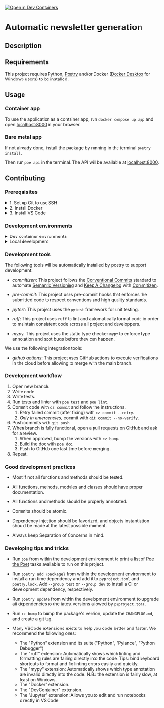 [![Open in Dev Containers](https://img.shields.io/static/v1?label=Dev%20Containers&message=Open&color=blue&logo=visualstudiocode)](https://vscode.dev/redirect?url=vscode://ms-vscode-remote.remote-containers/cloneInVolume?url=https://github.com/Baseline-quebec/cpeq-infolettre-automatique)

# Automatic newsletter generation

## Description

## Requirements

This project requires Python, [Poetry](https://python-poetry.org/docs/#installing-with-the-official-installer) and/or Docker ([Docker Desktop](https://www.docker.com/products/docker-desktop/) for Windows users) to be installed.

## Usage

### Container app

To use the application as a container app, run `docker compose up app` and open [localhost:8000](http://localhost:8000) in your browser.

### Bare metal app

If not already done, install the package by running in the terminal `poetry install`.

Then run `poe api` in the terminal. The API will be available at [localhost:8000](http://localhost:8000).


## Contributing

### Prerequisites

<details>
<summary>1. Set up Git to use SSH</summary>

1. [Generate an SSH key](https://docs.github.com/en/authentication/connecting-to-github-with-ssh/generating-a-new-ssh-key-and-adding-it-to-the-ssh-agent#generating-a-new-ssh-key) and [add the SSH key to your GitHub account](https://docs.github.com/en/authentication/connecting-to-github-with-ssh/adding-a-new-ssh-key-to-your-github-account).
1. Configure SSH to automatically load your SSH keys. Add the following at the end of your `.ssh/config` file:
```
Host *
    AddKeysToAgent yes
    IgnoreUnknown UseKeychain
    UseKeychain yes
```
</details>

<details>
<summary>2. Install Docker</summary>

[Install Docker Desktop](https://www.docker.com/get-started).
    - Enable _Use Docker Compose V2_ in Docker Desktop's preferences window.
    - _Linux only_:
        - Export your user's user id and group id so that [files created in the Dev Container are owned by your user](https://github.com/moby/moby/issues/3206):
            ```sh
            cat << EOF >> ~/.bashrc
            export UID=$(id --user)
            export GID=$(id --group)
            EOF
            ```

</details>

<details>
<summary>3. Install VS Code</summary>

[Install VS Code](https://code.visualstudio.com/) and [VS Code's Dev Containers extension](https://marketplace.visualstudio.com/items?itemName=ms-vscode-remote.remote-containers).
</details>


### Development environments

<details>
<summary>Dev container environments</summary>

You can develop "remotely" inside a container using one of the following development environments:

1. ⭐️ _GitHub Codespaces_: click on _Code_ and select _Create codespace_ to start a Dev Container with [GitHub Codespaces](https://github.com/features/codespaces).
1. ⭐️ _Dev Container (with container volume)_: click on [Open in Dev Containers](https://vscode.dev/redirect?url=vscode://ms-vscode-remote.remote-containers/cloneInVolume?url=https://github.com/Baseline-quebec/cpeq-infolettre-automatique) to clone this repository in a container volume and create a Dev Container with VS Code.
1. _Dev Container_: clone this repository, open it with VS Code, and run <kbd>Ctrl/⌘</kbd> + <kbd>⇧</kbd> + <kbd>P</kbd> → _Dev Containers: Reopen in Container_.
1. _PyCharm_: clone this repository, open it with PyCharm, and [configure Docker Compose as a remote interpreter](https://www.jetbrains.com/help/pycharm/using-docker-compose-as-a-remote-interpreter.html#docker-compose-remote) with the `dev` service.
1. _Terminal_: clone this repository, open it with your terminal, and run `docker compose up --detach dev` to start a Dev Container in the background, and then run `docker compose exec dev zsh` to open a shell prompt in the Dev Container.

</details>

<details>
<summary>Local development</summary>

To develop locally, you'll have to install manually some tools.
First, initialize a virtual environment for the project with
```poetry shell```
and then install the dependencies and the project with
```poetry install```

</details>


### Development tools

The following tools will be automatically installed by poetry to support development:

- _commitizen_: This project follows the [Conventional Commits](https://www.conventionalcommits.org/) standard to automate [Semantic Versioning](https://semver.org/) and [Keep A Changelog](https://keepachangelog.com/) with [Commitizen](https://github.com/commitizen-tools/commitizen).

- _pre-commit_: This project uses pre-commit hooks that enforces the submitted code to respect conventions and high quality standards.

- _pytest_: This project uses the `pytest` framework for unit testing.

- _ruff_: This project uses `ruff` to lint and automatically format code in order to maintain consistent code across all project and developpers.

- _mypy_: This project uses the static type checker `mypy` to enforce type annotation and spot bugs before they can happen.

We use the following integration tools:

- _github actions_: This project uses GitHub actions to execute verifications in the cloud before allowing to merge with the main branch.


### Development workflow

1. Open new branch.
1. Write code.
1. Write tests.
1. Run tests and linter with `poe test` and `poe lint`.
1. Commit code with `cz commit` and follow the instructions.
    1. Retry failed commit (after fixing) with `cz commit --retry`.
    1. *Only in emergencies*, commit with `git commit --no-verify`.
1. Push commits with `git push`.
1. When branch is fully functional, open a pull requests on GitHub and ask for a review.
    1. When approved, bump the versions with `cz bump`.
    1. Build the doc with `poe doc`.
    1. Push to GitHub one last time before merging.
1. Repeat.


### Good development practices

- Most if not all functions and methods should be tested.

- All functions, methods, modules and classes should have proper documentation.

- All functions and methods should be properly annotated.

- Commits should be atomic.

- Dependency injection should be favorized, and objects instantiation should be made at the latest possible moment.

- Always keep Separation of Concerns in mind.


### Developing tips and tricks

- Run `poe` from within the development environment to print a list of [Poe the Poet](https://github.com/nat-n/poethepoet) tasks available to run on this project.

- Run `poetry add {package}` from within the development environment to install a run time dependency and add it to `pyproject.toml` and `poetry.lock`. Add `--group test` or `--group dev` to install a CI or development dependency, respectively.

- Run `poetry update` from within the development environment to upgrade all dependencies to the latest versions allowed by `pyproject.toml`.

- Run `cz bump` to bump the package's version, update the `CHANGELOG.md`, and create a git tag.

- Many VSCode extensions exists to help you code better and faster. We recommend the following ones:
    - The "Python" extension and its suite ("Python", "Pylance", "Python Debugger")
    - The "ruff" extension: Automatically shows which linting and formatting rules are failing directly into the code. Tips: bind keyboard shortcuts to format and fix linting errors easily and quickly.
    - The "mypy" extension: Automatically shows which type annotation are invalid directly into the code. N.B.: the extension is fairly slow, at least on Windows.
    - The "Docker" extension.
    - The "DevContainer" extension.
    - The "Jupyter" extension: Allows you to edit and run notebooks directly in VS Code
